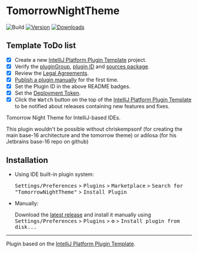 # TomorrowNightTheme

![Build](https://github.com/MenWhoRust/TomorrowNightTheme/workflows/Build/badge.svg)
[![Version](https://img.shields.io/jetbrains/plugin/v/PLUGIN_ID.svg)](https://plugins.jetbrains.com/plugin/16496-tomorrow-night-theme)
[![Downloads](https://img.shields.io/jetbrains/plugin/d/PLUGIN_ID.svg)](https://plugins.jetbrains.com/plugin/16496-tomorrow-night-theme)

## Template ToDo list
- [x] Create a new [IntelliJ Platform Plugin Template][template] project.
- [x] Verify the [pluginGroup](/gradle.properties), [plugin ID](/src/main/resources/META-INF/plugin.xml) and [sources package](/src/main/kotlin).
- [x] Review the [Legal Agreements](https://plugins.jetbrains.com/docs/marketplace/legal-agreements.html).
- [x] [Publish a plugin manually](https://plugins.jetbrains.com/docs/intellij/publishing-plugin.html?from=IJPluginTemplate) for the first time.
- [x] Set the Plugin ID in the above README badges.
- [x] Set the [Deployment Token](https://plugins.jetbrains.com/docs/marketplace/plugin-upload.html).
- [x] Click the <kbd>Watch</kbd> button on the top of the [IntelliJ Platform Plugin Template][template] to be notified about releases containing new features and fixes.

<!-- Plugin description -->
Tomorrow Night Theme for IntelliJ-based IDEs.

This plugin wouldn't be possible without chriskempsonf (for creating the main base-16 architecture and the tomorrow theme) or adilosa (for his Jetbrains base-16 repo on github)
<!-- Plugin description end -->

## Installation

- Using IDE built-in plugin system:
  
  <kbd>Settings/Preferences</kbd> > <kbd>Plugins</kbd> > <kbd>Marketplace</kbd> > <kbd>Search for "TomorrowNightTheme"</kbd> >
  <kbd>Install Plugin</kbd>
  
- Manually:

  Download the [latest release](https://github.com/MenWhoRust/TomorrowNightTheme/releases/latest) and install it manually using
  <kbd>Settings/Preferences</kbd> > <kbd>Plugins</kbd> > <kbd>⚙️</kbd> > <kbd>Install plugin from disk...</kbd>


---
Plugin based on the [IntelliJ Platform Plugin Template][template].

[template]: https://github.com/JetBrains/intellij-platform-plugin-template
